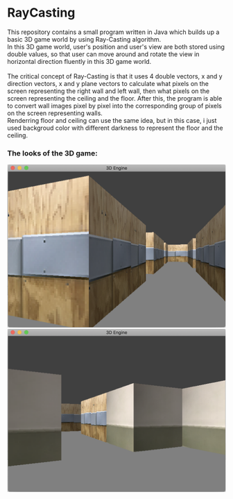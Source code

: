 # RayCasting

This repository contains a small program written in Java which builds up a basic 3D game world by using Ray-Casting algorithm. 
<br />
In this 3D game world, user's position and user's view are both stored using double values, so that user can move around and rotate the view in horizontal direction fluently in this 3D game world. 
<br />
<br />
The critical concept of Ray-Casting is that it uses 4 double vectors, x and y direction vectors, x and y plane vectors to calculate what pixels on the screen representing the right wall and left wall, then what pixels on the screen representing
the ceiling and the floor. After this, the program is able to convert wall images pixel by pixel into the corresponding group 
of pixels on the screen representing walls. <br />
Renderring floor and ceiling can use the same idea, but in this case, i just used backgroud color with different darkness to represent the floor and the ceiling.<br />

### The looks of the 3D game: <br />
![Game Look](https://github.com/AlexLy1/RayCasting/blob/master/gameLookPics/gameLook.png) <br />
![Game Look 2](https://github.com/AlexLy1/RayCasting/blob/master/gameLookPics/GameLook2.png)<br />
